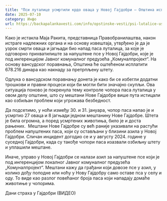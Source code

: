 ```yaml
---
title: "Пси луталице усмртили крдо оваца у Новој Гајдобри – Општина исплаћује накнаду од 678.216 динара"
date: 2025-07-10
category: Инфо
url: https://backapalankavesti.com/info/opstinske-vesti/psi-lutalice-usmrtili-krdo-ovaca-u-novoj-gajdobri-opstina-isplacuje-naknadu-od-678-216-dinara/
---
```


Како је истакла Маја Ракита, представница Правобранилаштва, након истраге надлежних органа и на основу извештаја, утврђено је да је узрок смрти оваца и јагњади био напад паса луталица, за које је одговорно прихватилиште за напуштене псе у Новој Гајдобри, које је под ингеренцијом Јавног комуналног предузећа „Комуналпројект“. На основу вансудског поравнања, Општина ће оштећеном исплатити 678.216 динара као накнаду за претрпљену штету.

Одлука о вансудском поравнању донета је како би се избегли додатни трошкови и правни процеси који би могли бити значајно скупљи. Ова ситуација поново је покренула тему контроле чопора паса луталица у овом делу општине, што су мештани Нове Гајдобре више пута истицали као озбиљан проблем који угрожава безбедност.

Да подсетимо, у ноћи између 30. и 31. јануара, чопор паса напао је и усмртио 27 оваца и 8 јагњади једном мештанину Нове Гајдобре. Штета је била огромна, а поред усмртених животиња, било је и доста рањених.  Мештани Нове Гајдобре су већ раније указивали на растући проблем напуштених паса, који су остављани у близини азила у Новој Гајдобри. Сличан инцидент догодио се и у августу 2024. године у суседној Гајдобри, када су такође чопори паса изазвали озбиљну штету и уплашили мештане.

Иначе, управо у Новој Гајдобри се налази азил за напуштене псе који је под ингеренцијом локалног Јавног комуналног предузећа „Комуналпројект“. Мештани кажу да грађани који довозе псе у азил, у колико дођу поподне или ноћу у Нову Гајдобру само оставе пса у селу и оду. То виде као разлог повећаног броја паса који нападају домаће животиње у чопорима.

Дани страха у Гајдобри (ВИДЕО)
